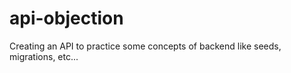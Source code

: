 # api-objection
Creating an API to practice some concepts of backend like seeds, migrations, etc...
